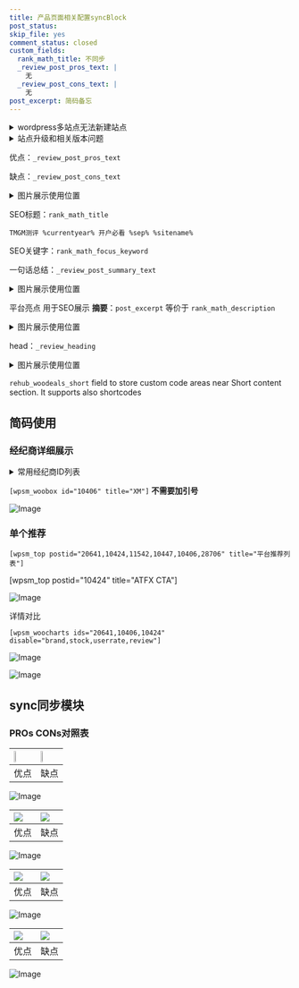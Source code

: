 ```yaml
---
title: 产品页面相关配置syncBlock
post_status: 
skip_file: yes
comment_status: closed
custom_fields:
  rank_math_title: 不同步
  _review_post_pros_text: |
    无
  _review_post_cons_text: |
    无
post_excerpt: 简码备忘
---
```

<details><summary>wordpress多站点无法新建站点</summary>

<li>和报错需要清理cookies一样的原因</li>
<li>wp-config.php里面<code>define( 'SUBDOMAIN_INSTALL', false );//子域名安装</code></li>
<li>新建子站点是用<code>define( 'SUBDOMAIN_INSTALL', true);//子域名安装</code> 完成以后，改成<code>false</code></li>
</details>

<details><summary>站点升级和相关版本问题</summary>

<p>wordpress：5.9.9
woocommerce：7.5.1
出现问题的地方：主题选项里面>><strong>Product layout >>compact style</strong></p>
<p>如何出现没有用过的字段 导致无法保存。先导出配置 然后进行修改，后面再次恢复即可。</p>
<p>出现部分字段无法显示时，需要返回默认布局后，对产品进行保存就好了。</p>
<p></p>
</details>

优点：`_review_post_pros_text`

缺点：`_review_post_cons_text`

<details><summary>图片展示使用位置</summary>

<img src="https://prod-files-secure.s3.us-west-2.amazonaws.com/39ed1227-6d7d-4570-be36-9ccd4a2c4241/f51d3d83-55d4-4bdf-9604-f37ec77ab556/Untitled.png?X-Amz-Algorithm=AWS4-HMAC-SHA256&X-Amz-Content-Sha256=UNSIGNED-PAYLOAD&X-Amz-Credential=ASIAZI2LB466ZPTVWUDK%2F20250203%2Fus-west-2%2Fs3%2Faws4_request&X-Amz-Date=20250203T225520Z&X-Amz-Expires=3600&X-Amz-Security-Token=IQoJb3JpZ2luX2VjEAYaCXVzLXdlc3QtMiJGMEQCIFB%2Bof2lPBP01rRkqFvlBE0FFLWD1oEazX8fMCvehyc6AiBt6dvyRkNi1%2FwRStiyCmcyzB%2BirHV9QoE5LDsFRyM2%2Bir%2FAwgfEAAaDDYzNzQyMzE4MzgwNSIMsQ5YPtAhVbYGosgWKtwDeCgonfzd7d0CKTW91Qn7Afd7iw75O8YhGcJtd3TiSWtEDXK7SbK4DaZtBQ0uN1tvsweERm%2FDT%2FT%2Blyk0V8GyDLAbLy61Rl2AEPua3xYMAXc5e2QIoI0SJJNf7bacjoSP4ZK2A2tzXiobk4n7fY%2FctqHpcOinloRYIPp2GEAV6J9BL3uNIyNZ3ECubJfu0Nr4ZitcNglQYLyqbHIPYpaPBR%2FVdlTtU0RG3RR0sPU4BgQzmoHjy%2Bx0LlXrmVTN8RRFTNTbDc5iqwYKc7QVRDEmTKhdWQOeT0Z9aXkjw3lQn%2FrcVFJSmmFTNn5YTDTBWL9Mtr43WTfx5K5iWuyJOUCPZAy80LBD1%2BZWuLMlLGCmNjboy4lsnxO6GeO90IaI64UsGG1LjZt7Kmw%2Bw4NzoB2bMQq3hqJy%2BsGSN2sZgpEYcN3hsbLaKqCJNNeLTuz%2BCBFH6c%2F7FuYKH93wooCstaDFNKM5DaEFQIIdwSAjcVRxQLvAhcJcoE%2BQ3tYAjiLZqbpGw90hcf8NBFUi7D7Vz76oXrWIkrvLDI9mH8i4SAk4ZIc%2FDXDW%2Bj06xaif2w%2FAc46b7Dt203jxBsjZ%2BZBB%2Bu7o39jYTNDDzNadVRoI3bpNkMVyaDMNW6Le9Fi8%2BX8wyPeEvQY6pgEoY7LooiBQI%2B6UZebIXPx0ejw7VAYH4YHcvKWXXc%2F22JMh47UlI5TlqlHTpF%2FOrnPwghdjhqOMpf02%2F9PLB54JFUPl9f2Oi78vd0r0KZbkGqfbJlhHJTWuoKWXhnb6lY7%2FND8ggXALAS0E65BIkb7%2FbnJ1ozwpYxRlBW2KJh8M053l%2Fv22yxiBjcjz21EAinfkUd9qFpBeR98hKzbzt36uFZaUvEI%2F&X-Amz-Signature=28a3bfa981894609d69fb627496f4483c9d42a4242754a611602f82c0b10226e&X-Amz-SignedHeaders=host&x-id=GetObject" alt="Image">
</details>

SEO标题：`rank_math_title`

`TMGM测评 %currentyear% 开户必看 %sep% %sitename%`

SEO关键字：`rank_math_focus_keyword`

一句话总结：`_review_post_summary_text`

<details><summary>图片展示使用位置</summary>

<img src="https://prod-files-secure.s3.us-west-2.amazonaws.com/39ed1227-6d7d-4570-be36-9ccd4a2c4241/4b96a922-296c-4f4e-8630-d1c870cbce01/Untitled.png?X-Amz-Algorithm=AWS4-HMAC-SHA256&X-Amz-Content-Sha256=UNSIGNED-PAYLOAD&X-Amz-Credential=ASIAZI2LB466W4C2UBKY%2F20250203%2Fus-west-2%2Fs3%2Faws4_request&X-Amz-Date=20250203T225521Z&X-Amz-Expires=3600&X-Amz-Security-Token=IQoJb3JpZ2luX2VjEAYaCXVzLXdlc3QtMiJGMEQCIB7IY1E7kWfW4ETbIm5V%2F4sMbwTnRlQL8clnmyOfK2rVAiA3RFcE3MKdQi9KGSjSYlnqUDxKYlfIGAjrlGSSlngwpyr%2FAwgfEAAaDDYzNzQyMzE4MzgwNSIMFh%2B4IdfemmL%2FWpNhKtwDeyGvFtIHPVETsxF7itxtXp%2FF%2Fa20L1f13ECuBiLTpM1UZfheTXZChfQP94kk8pMD4UD8qgpbe%2BTDfzl%2FH5gtXQuksYKkpr0AicavQD4Cu%2BCSFVG4ajhQeWv4ltuI5SaR%2FWsGKrtV8BJOBz%2Bay%2BsPLVYauAjLcGy6SotXARGEx5oITn%2B0c%2BIUfuPKBa858RUjBuBLLrQHF61Lki0fjM97k4ttxelGpM3ED89RzCQRX3ugLbcB33kCwqzbc4eggwYZSEsHuvxBCEWhEkFafV5iRit0odm1%2BCo%2F6gb7OFvdv7CCiGqIjAaK9AlNR4fohXodbFk1%2FZnJULGBbp8q3XdGAf7vjZ0sVunmn4HUsVpannrccKSf3fVDcmT%2F1XJiqJfk53GV9WSH8N3xNPla8NKWctVhyk6PR5hk85Q4kPxvll6EnB%2FmWSZTvbJQgQUoE2R3WdIOlsbHfUekAHMpPLbzYNaetJ3ItJZpOLqC%2BIl6nqVaemZgXjOpe0CilAm86rF7uXANSB2%2BI1KyZ7x%2Bj5aWKa1GUrJg9m16%2BeuzUBSVQENNS7TLZq0BSJ%2B0nU9Q9al4shydfjBVdv00d7%2B2V8PPZUsr0exq%2FknkiK6LMcBbDc4aECx2MRkR0BFoO%2Fkw9PaEvQY6pgG3Mj0xJbJ1IGXHCk2Hf6EXZedXvBlZb7uvJW%2Fkr7%2FQFl%2BDkueR3A6%2BxcR6mIdJL005D1FvsuuznpEGJnqsbD6bVcUY8ojHvr%2F496WGMxMgBCtQxpD2rbllmFJpdawF%2FKwLWnDMZ5mzMzK5g9vq%2BjUXnDWk1zbCbg7txbDoFBnkOM4eWbTcn8ihlDqErG1Dp1NkD2gShTQ9%2FIACbnouxZgFwNkFugS5&X-Amz-Signature=aef6e244056da3d8d4b378ced1b45b584448a27366da7082da4668860247c896&X-Amz-SignedHeaders=host&x-id=GetObject" alt="Image">
</details>

平台亮点 用于SEO展示 **摘要**：`post_excerpt`  等价于 `rank_math_description`

<details><summary>图片展示使用位置</summary>

<img src="https://prod-files-secure.s3.us-west-2.amazonaws.com/39ed1227-6d7d-4570-be36-9ccd4a2c4241/1ee11f63-b60a-4dfe-a7a7-d58ff23b5d88/Untitled.png?X-Amz-Algorithm=AWS4-HMAC-SHA256&X-Amz-Content-Sha256=UNSIGNED-PAYLOAD&X-Amz-Credential=ASIAZI2LB4665MCHAJWA%2F20250203%2Fus-west-2%2Fs3%2Faws4_request&X-Amz-Date=20250203T225521Z&X-Amz-Expires=3600&X-Amz-Security-Token=IQoJb3JpZ2luX2VjEAYaCXVzLXdlc3QtMiJIMEYCIQDwkI5gjHF1gHXcalQCXo%2BZ7%2FhsPs4wb6fifPaUpd31KQIhAKv6EN3v0r8aFSdET9dS9CT%2BSMke%2F3NxgF6G%2FQHM8tpjKv8DCB8QABoMNjM3NDIzMTgzODA1Igzmmvldy1OHxUqbyCMq3AOhyhtBoL6pcTNrFdYdlX92vgU4VkQ7OU9iAEU7BK2XctKQl6OnFumkq2KJ6QZl6i9cchwsTuEzGHDyA3zeNjmP1MQiQ7%2BREZ%2BLNFuXGXXu6SznxRq%2BbUxdWQLnegxEyBgUYkuBFCPto8dioVy%2BZtmyJ8Ml0wt%2BvptPxBCLLKh3oM%2F8jWO8aYLVZj2CiT6db3%2BprD5Ty9rYqW%2FuCtXe8yC7jj0qzMLvIt%2FUg4on3GAOoBIRp9zSdtnir%2FZGPuPrctAgsn%2FzPY0SGWtl2gpur43A2mbMYkFFYtoMc%2F29pwz2jYfxnnwZvw5texvIJf%2Fd%2F8sQk3UN%2FX%2BtpchEEfFua0KnJtiJr5EQc3%2BwFwOWHxT9zMo57A6kMZNGi%2B%2BWdSMUXlpGAJdrhJbIZmdwdzrTlW9BL5vLE0zY3oWYWP0udWChjPbk5DMJqIS1%2Bt0yNKHx7VKUDHUoHWNIJzuIXqWJdxelsDZqcVroWpghvlfrR6HlqarU742DozxIWhJ2%2F5y0DD3fHfzizw7v%2Feyp8716WVQJXZF%2BUvM5xFhnGYQak9%2Bca2h2tXRPqcceQxJar%2FfXw4Qm0Hx0GjiOQuUxJIHgBJfZdPKu4f5oPhCZxwrJbtTvOZqOCZQbNGp4j7BPHDCv94S9BjqkAYB4CB0t6Bq185y8AZaHbRZf07DyaVuznlsbwQ15XG9jDrO8atvk4KRwMEdk84qIa1GPAP7s0k8l3%2FMexlq5TJz0bOopf28qEn7d%2BgUL8EiezkZ8QuFzFXHDg15xWlDC0cAArjKSQLTVkxp5iVni0s%2FNyYxdcXjkHOnS%2BszTyJ7QzX%2BAbE2HEci%2BtOPijSCoykQlyyMvukuQrMYNfFkRKK5vWzeK&X-Amz-Signature=da9dc348b86dcb623de3d5df6c1b85d18d37052fd18f9f4d275c9748e59de263&X-Amz-SignedHeaders=host&x-id=GetObject" alt="Image">
<img src="https://prod-files-secure.s3.us-west-2.amazonaws.com/39ed1227-6d7d-4570-be36-9ccd4a2c4241/ad4118b5-78d8-4fbe-801e-3b29b5d99c01/Untitled.png?X-Amz-Algorithm=AWS4-HMAC-SHA256&X-Amz-Content-Sha256=UNSIGNED-PAYLOAD&X-Amz-Credential=ASIAZI2LB4665MCHAJWA%2F20250203%2Fus-west-2%2Fs3%2Faws4_request&X-Amz-Date=20250203T225521Z&X-Amz-Expires=3600&X-Amz-Security-Token=IQoJb3JpZ2luX2VjEAYaCXVzLXdlc3QtMiJIMEYCIQDwkI5gjHF1gHXcalQCXo%2BZ7%2FhsPs4wb6fifPaUpd31KQIhAKv6EN3v0r8aFSdET9dS9CT%2BSMke%2F3NxgF6G%2FQHM8tpjKv8DCB8QABoMNjM3NDIzMTgzODA1Igzmmvldy1OHxUqbyCMq3AOhyhtBoL6pcTNrFdYdlX92vgU4VkQ7OU9iAEU7BK2XctKQl6OnFumkq2KJ6QZl6i9cchwsTuEzGHDyA3zeNjmP1MQiQ7%2BREZ%2BLNFuXGXXu6SznxRq%2BbUxdWQLnegxEyBgUYkuBFCPto8dioVy%2BZtmyJ8Ml0wt%2BvptPxBCLLKh3oM%2F8jWO8aYLVZj2CiT6db3%2BprD5Ty9rYqW%2FuCtXe8yC7jj0qzMLvIt%2FUg4on3GAOoBIRp9zSdtnir%2FZGPuPrctAgsn%2FzPY0SGWtl2gpur43A2mbMYkFFYtoMc%2F29pwz2jYfxnnwZvw5texvIJf%2Fd%2F8sQk3UN%2FX%2BtpchEEfFua0KnJtiJr5EQc3%2BwFwOWHxT9zMo57A6kMZNGi%2B%2BWdSMUXlpGAJdrhJbIZmdwdzrTlW9BL5vLE0zY3oWYWP0udWChjPbk5DMJqIS1%2Bt0yNKHx7VKUDHUoHWNIJzuIXqWJdxelsDZqcVroWpghvlfrR6HlqarU742DozxIWhJ2%2F5y0DD3fHfzizw7v%2Feyp8716WVQJXZF%2BUvM5xFhnGYQak9%2Bca2h2tXRPqcceQxJar%2FfXw4Qm0Hx0GjiOQuUxJIHgBJfZdPKu4f5oPhCZxwrJbtTvOZqOCZQbNGp4j7BPHDCv94S9BjqkAYB4CB0t6Bq185y8AZaHbRZf07DyaVuznlsbwQ15XG9jDrO8atvk4KRwMEdk84qIa1GPAP7s0k8l3%2FMexlq5TJz0bOopf28qEn7d%2BgUL8EiezkZ8QuFzFXHDg15xWlDC0cAArjKSQLTVkxp5iVni0s%2FNyYxdcXjkHOnS%2BszTyJ7QzX%2BAbE2HEci%2BtOPijSCoykQlyyMvukuQrMYNfFkRKK5vWzeK&X-Amz-Signature=e0024553be4a6217907881bc8944a34072bb5a0dc0c5fb74ec0e73e54192ede6&X-Amz-SignedHeaders=host&x-id=GetObject" alt="Image">
<img src="https://prod-files-secure.s3.us-west-2.amazonaws.com/39ed1227-6d7d-4570-be36-9ccd4a2c4241/a38cf7c9-a79c-4b64-9e94-13589fe0758b/Untitled.png?X-Amz-Algorithm=AWS4-HMAC-SHA256&X-Amz-Content-Sha256=UNSIGNED-PAYLOAD&X-Amz-Credential=ASIAZI2LB4665MCHAJWA%2F20250203%2Fus-west-2%2Fs3%2Faws4_request&X-Amz-Date=20250203T225521Z&X-Amz-Expires=3600&X-Amz-Security-Token=IQoJb3JpZ2luX2VjEAYaCXVzLXdlc3QtMiJIMEYCIQDwkI5gjHF1gHXcalQCXo%2BZ7%2FhsPs4wb6fifPaUpd31KQIhAKv6EN3v0r8aFSdET9dS9CT%2BSMke%2F3NxgF6G%2FQHM8tpjKv8DCB8QABoMNjM3NDIzMTgzODA1Igzmmvldy1OHxUqbyCMq3AOhyhtBoL6pcTNrFdYdlX92vgU4VkQ7OU9iAEU7BK2XctKQl6OnFumkq2KJ6QZl6i9cchwsTuEzGHDyA3zeNjmP1MQiQ7%2BREZ%2BLNFuXGXXu6SznxRq%2BbUxdWQLnegxEyBgUYkuBFCPto8dioVy%2BZtmyJ8Ml0wt%2BvptPxBCLLKh3oM%2F8jWO8aYLVZj2CiT6db3%2BprD5Ty9rYqW%2FuCtXe8yC7jj0qzMLvIt%2FUg4on3GAOoBIRp9zSdtnir%2FZGPuPrctAgsn%2FzPY0SGWtl2gpur43A2mbMYkFFYtoMc%2F29pwz2jYfxnnwZvw5texvIJf%2Fd%2F8sQk3UN%2FX%2BtpchEEfFua0KnJtiJr5EQc3%2BwFwOWHxT9zMo57A6kMZNGi%2B%2BWdSMUXlpGAJdrhJbIZmdwdzrTlW9BL5vLE0zY3oWYWP0udWChjPbk5DMJqIS1%2Bt0yNKHx7VKUDHUoHWNIJzuIXqWJdxelsDZqcVroWpghvlfrR6HlqarU742DozxIWhJ2%2F5y0DD3fHfzizw7v%2Feyp8716WVQJXZF%2BUvM5xFhnGYQak9%2Bca2h2tXRPqcceQxJar%2FfXw4Qm0Hx0GjiOQuUxJIHgBJfZdPKu4f5oPhCZxwrJbtTvOZqOCZQbNGp4j7BPHDCv94S9BjqkAYB4CB0t6Bq185y8AZaHbRZf07DyaVuznlsbwQ15XG9jDrO8atvk4KRwMEdk84qIa1GPAP7s0k8l3%2FMexlq5TJz0bOopf28qEn7d%2BgUL8EiezkZ8QuFzFXHDg15xWlDC0cAArjKSQLTVkxp5iVni0s%2FNyYxdcXjkHOnS%2BszTyJ7QzX%2BAbE2HEci%2BtOPijSCoykQlyyMvukuQrMYNfFkRKK5vWzeK&X-Amz-Signature=aa9da2263383448f99e0fe46c2732a6356c485399979a881e71013289ad27778&X-Amz-SignedHeaders=host&x-id=GetObject" alt="Image">
<img src="https://prod-files-secure.s3.us-west-2.amazonaws.com/39ed1227-6d7d-4570-be36-9ccd4a2c4241/7da6fc1e-d2ac-42ae-8c75-cb5749aa18f6/Untitled.png?X-Amz-Algorithm=AWS4-HMAC-SHA256&X-Amz-Content-Sha256=UNSIGNED-PAYLOAD&X-Amz-Credential=ASIAZI2LB4665MCHAJWA%2F20250203%2Fus-west-2%2Fs3%2Faws4_request&X-Amz-Date=20250203T225521Z&X-Amz-Expires=3600&X-Amz-Security-Token=IQoJb3JpZ2luX2VjEAYaCXVzLXdlc3QtMiJIMEYCIQDwkI5gjHF1gHXcalQCXo%2BZ7%2FhsPs4wb6fifPaUpd31KQIhAKv6EN3v0r8aFSdET9dS9CT%2BSMke%2F3NxgF6G%2FQHM8tpjKv8DCB8QABoMNjM3NDIzMTgzODA1Igzmmvldy1OHxUqbyCMq3AOhyhtBoL6pcTNrFdYdlX92vgU4VkQ7OU9iAEU7BK2XctKQl6OnFumkq2KJ6QZl6i9cchwsTuEzGHDyA3zeNjmP1MQiQ7%2BREZ%2BLNFuXGXXu6SznxRq%2BbUxdWQLnegxEyBgUYkuBFCPto8dioVy%2BZtmyJ8Ml0wt%2BvptPxBCLLKh3oM%2F8jWO8aYLVZj2CiT6db3%2BprD5Ty9rYqW%2FuCtXe8yC7jj0qzMLvIt%2FUg4on3GAOoBIRp9zSdtnir%2FZGPuPrctAgsn%2FzPY0SGWtl2gpur43A2mbMYkFFYtoMc%2F29pwz2jYfxnnwZvw5texvIJf%2Fd%2F8sQk3UN%2FX%2BtpchEEfFua0KnJtiJr5EQc3%2BwFwOWHxT9zMo57A6kMZNGi%2B%2BWdSMUXlpGAJdrhJbIZmdwdzrTlW9BL5vLE0zY3oWYWP0udWChjPbk5DMJqIS1%2Bt0yNKHx7VKUDHUoHWNIJzuIXqWJdxelsDZqcVroWpghvlfrR6HlqarU742DozxIWhJ2%2F5y0DD3fHfzizw7v%2Feyp8716WVQJXZF%2BUvM5xFhnGYQak9%2Bca2h2tXRPqcceQxJar%2FfXw4Qm0Hx0GjiOQuUxJIHgBJfZdPKu4f5oPhCZxwrJbtTvOZqOCZQbNGp4j7BPHDCv94S9BjqkAYB4CB0t6Bq185y8AZaHbRZf07DyaVuznlsbwQ15XG9jDrO8atvk4KRwMEdk84qIa1GPAP7s0k8l3%2FMexlq5TJz0bOopf28qEn7d%2BgUL8EiezkZ8QuFzFXHDg15xWlDC0cAArjKSQLTVkxp5iVni0s%2FNyYxdcXjkHOnS%2BszTyJ7QzX%2BAbE2HEci%2BtOPijSCoykQlyyMvukuQrMYNfFkRKK5vWzeK&X-Amz-Signature=4532c57530a80951c7584661194ea443e78511ef2ab9126ec921651319091325&X-Amz-SignedHeaders=host&x-id=GetObject" alt="Image">
<img src="https://prod-files-secure.s3.us-west-2.amazonaws.com/39ed1227-6d7d-4570-be36-9ccd4a2c4241/7e97f40a-eaee-47f5-b2f9-475f96808fa7/Untitled.png?X-Amz-Algorithm=AWS4-HMAC-SHA256&X-Amz-Content-Sha256=UNSIGNED-PAYLOAD&X-Amz-Credential=ASIAZI2LB4665MCHAJWA%2F20250203%2Fus-west-2%2Fs3%2Faws4_request&X-Amz-Date=20250203T225521Z&X-Amz-Expires=3600&X-Amz-Security-Token=IQoJb3JpZ2luX2VjEAYaCXVzLXdlc3QtMiJIMEYCIQDwkI5gjHF1gHXcalQCXo%2BZ7%2FhsPs4wb6fifPaUpd31KQIhAKv6EN3v0r8aFSdET9dS9CT%2BSMke%2F3NxgF6G%2FQHM8tpjKv8DCB8QABoMNjM3NDIzMTgzODA1Igzmmvldy1OHxUqbyCMq3AOhyhtBoL6pcTNrFdYdlX92vgU4VkQ7OU9iAEU7BK2XctKQl6OnFumkq2KJ6QZl6i9cchwsTuEzGHDyA3zeNjmP1MQiQ7%2BREZ%2BLNFuXGXXu6SznxRq%2BbUxdWQLnegxEyBgUYkuBFCPto8dioVy%2BZtmyJ8Ml0wt%2BvptPxBCLLKh3oM%2F8jWO8aYLVZj2CiT6db3%2BprD5Ty9rYqW%2FuCtXe8yC7jj0qzMLvIt%2FUg4on3GAOoBIRp9zSdtnir%2FZGPuPrctAgsn%2FzPY0SGWtl2gpur43A2mbMYkFFYtoMc%2F29pwz2jYfxnnwZvw5texvIJf%2Fd%2F8sQk3UN%2FX%2BtpchEEfFua0KnJtiJr5EQc3%2BwFwOWHxT9zMo57A6kMZNGi%2B%2BWdSMUXlpGAJdrhJbIZmdwdzrTlW9BL5vLE0zY3oWYWP0udWChjPbk5DMJqIS1%2Bt0yNKHx7VKUDHUoHWNIJzuIXqWJdxelsDZqcVroWpghvlfrR6HlqarU742DozxIWhJ2%2F5y0DD3fHfzizw7v%2Feyp8716WVQJXZF%2BUvM5xFhnGYQak9%2Bca2h2tXRPqcceQxJar%2FfXw4Qm0Hx0GjiOQuUxJIHgBJfZdPKu4f5oPhCZxwrJbtTvOZqOCZQbNGp4j7BPHDCv94S9BjqkAYB4CB0t6Bq185y8AZaHbRZf07DyaVuznlsbwQ15XG9jDrO8atvk4KRwMEdk84qIa1GPAP7s0k8l3%2FMexlq5TJz0bOopf28qEn7d%2BgUL8EiezkZ8QuFzFXHDg15xWlDC0cAArjKSQLTVkxp5iVni0s%2FNyYxdcXjkHOnS%2BszTyJ7QzX%2BAbE2HEci%2BtOPijSCoykQlyyMvukuQrMYNfFkRKK5vWzeK&X-Amz-Signature=d33852c1b2e5dfe5d06b0ee06dd1605112309cc9d6a3efe7ce71a1510167a5a6&X-Amz-SignedHeaders=host&x-id=GetObject" alt="Image">
</details>

head：`_review_heading`

<details><summary>图片展示使用位置</summary>

<img src="https://prod-files-secure.s3.us-west-2.amazonaws.com/39ed1227-6d7d-4570-be36-9ccd4a2c4241/3a4650ad-9887-415c-889a-edd51fa54f27/Untitled.png?X-Amz-Algorithm=AWS4-HMAC-SHA256&X-Amz-Content-Sha256=UNSIGNED-PAYLOAD&X-Amz-Credential=ASIAZI2LB466Q37GVPZ2%2F20250203%2Fus-west-2%2Fs3%2Faws4_request&X-Amz-Date=20250203T225521Z&X-Amz-Expires=3600&X-Amz-Security-Token=IQoJb3JpZ2luX2VjEAYaCXVzLXdlc3QtMiJGMEQCIBMrmwMOaEaQFB0WEzDO2MCK5I7WbMR8zxZYafNZxPgwAiAGOmmxSqDGvVWcC7P1nORX24TrA1gtKwCmmpP3uWxYZyr%2FAwgfEAAaDDYzNzQyMzE4MzgwNSIM5tqAnBsb17xVMxsKKtwDRyUx7JaVdVni5rSPQeTceC10Hg%2FojZL9bDi5%2BDqNc8Y7HvbZkNW%2BbdwoGcYBRs038GEHYEq%2B%2FQ6Is%2BZmvT062y0ivgoAdPWsR80KL%2FmTpvUl90oHODTdNTxnWluIhsPwfJPoUB08fsEcytNSXyd%2FWujbNApx3iFT%2F6EwVv5OTIsGKD6e8j7MntH2%2FfWU6CDyL16QjlnvWjGpDASV3SwWrLtDg1VKU3vYYeCjXL5sw%2FRIrJs7%2Fbr2JUBJ8B6S6AatndPtd%2B7PpFJBhNV84jqKr7ph%2Fw9JEYEvoVbwV%2FK3q7uYK27iF3KR1RrKygiLt7HTmpDDiOr9PVQsdfT8sIgKUDtaof4XknqykUPvk6w%2Fd7tEV4EJ9GZGl7kNCxooUCww833UNrpYPwsLIGkv8e60xOpm9%2BEMfvo7wxZIxQnbPJdEwDWw3pFPUaYCV9jTp2pb4dvzqpZuB%2BcKS3xn2vfmPgSESK3vHi8WrX2qiME9YA2Y0a17J3ofyVt4rjiRr7a15WeBYacO7amrbefmFNgXLx%2B16QnUjnqI5Jkk2p1vTWgG14MEtPRVvtdF2JFTTAVcS2nxJ78uUbtvF3KB20UxGmXigWEjyiNdaq300GYdV5xZtNciiC9ni6lwQO8wkfeEvQY6pgFfBuMhWRLfElwyduRRVEvuQ8vzD1w8Wj1RuAFdqNLZJ66aQrFIeLOJsGQIqNelAfrb00VaiopldlkXedm1swIO7x9ZcKHo3weXSyWphPX9tr8zMlE7HuZs3sMLq8HipPl8E2J%2BWT%2B%2FOVD4RVfahDetzXMZ8K8mn9VXG7lZCvXdgT3r0Eb%2ByrkPDrb3cRAG11vPph1NHKHkJZvFCqGF9pXfDeqMozyn&X-Amz-Signature=d276bc7884c561f425325889dcc86d5ec2f083d41abfd24bee21aaec33451966&X-Amz-SignedHeaders=host&x-id=GetObject" alt="Image">
</details>

`rehub_woodeals_short`	field to store custom code areas near Short content section. It supports also shortcodes



## 简码使用

### 经纪商详细展示

<details><summary>常用经纪商ID列表</summary>

<pre><code class="php">嘉盛 ===> 20641  [wpsm_woobox id="20641" title="嘉盛"]
易信easymarkets ===> 11542  [wpsm_woobox id="11542" title="易信easymarkets"]
ATFX外汇 ===> 10424  [wpsm_woobox id="10424" title="ATFX"]
XM ===> 10406  [wpsm_woobox id="10406" title="XM"]
TMGM ===> 29622  [wpsm_woobox id="29622" title="TMGM"]
HYCM ===> 10447  [wpsm_woobox id="10447" title="HYCM"]
fpmarkets澳福外汇 ===> 20639  [wpsm_woobox id="20639" title="fpmarkets澳福外汇"]</code></pre>
</details>

`[wpsm_woobox id="10406" title="XM"]` **不需要加引号**

![Image](https://prod-files-secure.s3.us-west-2.amazonaws.com/39ed1227-6d7d-4570-be36-9ccd4a2c4241/4f898f9d-0fa7-4e43-acd3-ac6bc7be575a/Untitled.png?X-Amz-Algorithm=AWS4-HMAC-SHA256&X-Amz-Content-Sha256=UNSIGNED-PAYLOAD&X-Amz-Credential=ASIAZI2LB466RFQ4X4MW%2F20250203%2Fus-west-2%2Fs3%2Faws4_request&X-Amz-Date=20250203T225519Z&X-Amz-Expires=3600&X-Amz-Security-Token=IQoJb3JpZ2luX2VjEAYaCXVzLXdlc3QtMiJIMEYCIQCRO%2ByUilnvYjAQfxfH0wcVYBUWtQtDMMkbDNbekNVy4AIhANXhpr9d937FQ1h99LAPqAl49s4HkmjwtTNi9P6hv98kKv8DCB8QABoMNjM3NDIzMTgzODA1Igx9jlzNiv5vHmgMN%2BQq3ANztN5Fli%2FX%2B0WDHke%2FFubOLwINldqGftatQNrICE8CQ4HxGQSV6eI%2Ffp5ZxMRN1OhlkTrOXNUgu0b6UeKsGv5bEh5PDMb4in6kmiseGeILxcPbmBqry4LTHUfMnCYa%2FPoNMBmLhGtCLI3fQ2eOyUHyryXnjl6iwhXc8vq8GDCkesmdTFGwVoLW%2BdXEHmm8tQwslLDoQmAa9aHcOFGfuF%2F65GemuvNXPyB3EuTnjDMWha%2F%2BDUO2SahANu6E9VjNCYEjGSs1WJDn41u2UxGGF7fYtPW3qtko4mtOysORIpz5EDwcD3Eq0%2F5Omkc7YW%2FxJU4GYPf21Iin1W%2FzfF3lW3Pfl9%2FU7%2B8oMlGBtDxgAncQVAyWgvetZYRMDSactpN5ueu4tzrxToEQ9DH35TunumOWEjOPJTT6r1oWm27mfvcG5zCwiXYXA2Ophf5MHfFQIGKr9FI5pEW%2BQiVUB3kLJBMjd3Oa4E11k1IAExQYBXuLunXDcMquotCzHLEzPlRRScku2xO%2FZ0hgtUXOk%2BKa8y33qHIkKsHzLMnEQxrC41D%2F%2B6QFNZkCIp37r1E9GLrZldzYUcGBsfKiJtTydDiDpxFMz7VJYjexw9K4mLEcy5wSwMyzL%2Fl3T9Rki5WpvzD99oS9BjqkAdWgd4UHfmKeoHfk1bPuespyZHmJ7sVMdJv7Qycl13Hr759qK6sS1lQtKxBSjerzxKcgz9WXWYvufLJJUn54KWr%2BjfqFBp2rUjJDXZ9v%2BaAmYkaXKHXhp%2F34P7PtgK7TjW5cSyFfG0Ecq0Ko9%2FEOUCkuXjADGOIbmrfcKxSwROHfTveTGeIoLAI1KpdCMizICBzGysWMyB9Nl5w7RsZZ%2FlIBSA24&X-Amz-Signature=78a318c2a16a8b03c37fecf09109c6e6aa02298a8971c10f1ada247892b782d0&X-Amz-SignedHeaders=host&x-id=GetObject)

### 单个推荐
`[wpsm_top postid="20641,10424,11542,10447,10406,28706" title="平台推荐列表"]`

[wpsm_top postid="10424" title="ATFX CTA"]

![Image](https://prod-files-secure.s3.us-west-2.amazonaws.com/39ed1227-6d7d-4570-be36-9ccd4a2c4241/5ac620dc-51a8-48b6-b55d-91f47299193c/Untitled.png?X-Amz-Algorithm=AWS4-HMAC-SHA256&X-Amz-Content-Sha256=UNSIGNED-PAYLOAD&X-Amz-Credential=ASIAZI2LB466RFQ4X4MW%2F20250203%2Fus-west-2%2Fs3%2Faws4_request&X-Amz-Date=20250203T225519Z&X-Amz-Expires=3600&X-Amz-Security-Token=IQoJb3JpZ2luX2VjEAYaCXVzLXdlc3QtMiJIMEYCIQCRO%2ByUilnvYjAQfxfH0wcVYBUWtQtDMMkbDNbekNVy4AIhANXhpr9d937FQ1h99LAPqAl49s4HkmjwtTNi9P6hv98kKv8DCB8QABoMNjM3NDIzMTgzODA1Igx9jlzNiv5vHmgMN%2BQq3ANztN5Fli%2FX%2B0WDHke%2FFubOLwINldqGftatQNrICE8CQ4HxGQSV6eI%2Ffp5ZxMRN1OhlkTrOXNUgu0b6UeKsGv5bEh5PDMb4in6kmiseGeILxcPbmBqry4LTHUfMnCYa%2FPoNMBmLhGtCLI3fQ2eOyUHyryXnjl6iwhXc8vq8GDCkesmdTFGwVoLW%2BdXEHmm8tQwslLDoQmAa9aHcOFGfuF%2F65GemuvNXPyB3EuTnjDMWha%2F%2BDUO2SahANu6E9VjNCYEjGSs1WJDn41u2UxGGF7fYtPW3qtko4mtOysORIpz5EDwcD3Eq0%2F5Omkc7YW%2FxJU4GYPf21Iin1W%2FzfF3lW3Pfl9%2FU7%2B8oMlGBtDxgAncQVAyWgvetZYRMDSactpN5ueu4tzrxToEQ9DH35TunumOWEjOPJTT6r1oWm27mfvcG5zCwiXYXA2Ophf5MHfFQIGKr9FI5pEW%2BQiVUB3kLJBMjd3Oa4E11k1IAExQYBXuLunXDcMquotCzHLEzPlRRScku2xO%2FZ0hgtUXOk%2BKa8y33qHIkKsHzLMnEQxrC41D%2F%2B6QFNZkCIp37r1E9GLrZldzYUcGBsfKiJtTydDiDpxFMz7VJYjexw9K4mLEcy5wSwMyzL%2Fl3T9Rki5WpvzD99oS9BjqkAdWgd4UHfmKeoHfk1bPuespyZHmJ7sVMdJv7Qycl13Hr759qK6sS1lQtKxBSjerzxKcgz9WXWYvufLJJUn54KWr%2BjfqFBp2rUjJDXZ9v%2BaAmYkaXKHXhp%2F34P7PtgK7TjW5cSyFfG0Ecq0Ko9%2FEOUCkuXjADGOIbmrfcKxSwROHfTveTGeIoLAI1KpdCMizICBzGysWMyB9Nl5w7RsZZ%2FlIBSA24&X-Amz-Signature=0e717b6978c2ec85d7f71a463f7c65ea5fa4da5c8209e2766245f69591fc4eb7&X-Amz-SignedHeaders=host&x-id=GetObject)

详情对比

`[wpsm_woocharts ids="20641,10406,10424" disable="brand,stock,userrate,review"]`

![Image](https://prod-files-secure.s3.us-west-2.amazonaws.com/39ed1227-6d7d-4570-be36-9ccd4a2c4241/bf3ba45f-b9f3-4295-8aef-b4a495fd25f4/Untitled.png?X-Amz-Algorithm=AWS4-HMAC-SHA256&X-Amz-Content-Sha256=UNSIGNED-PAYLOAD&X-Amz-Credential=ASIAZI2LB466RFQ4X4MW%2F20250203%2Fus-west-2%2Fs3%2Faws4_request&X-Amz-Date=20250203T225519Z&X-Amz-Expires=3600&X-Amz-Security-Token=IQoJb3JpZ2luX2VjEAYaCXVzLXdlc3QtMiJIMEYCIQCRO%2ByUilnvYjAQfxfH0wcVYBUWtQtDMMkbDNbekNVy4AIhANXhpr9d937FQ1h99LAPqAl49s4HkmjwtTNi9P6hv98kKv8DCB8QABoMNjM3NDIzMTgzODA1Igx9jlzNiv5vHmgMN%2BQq3ANztN5Fli%2FX%2B0WDHke%2FFubOLwINldqGftatQNrICE8CQ4HxGQSV6eI%2Ffp5ZxMRN1OhlkTrOXNUgu0b6UeKsGv5bEh5PDMb4in6kmiseGeILxcPbmBqry4LTHUfMnCYa%2FPoNMBmLhGtCLI3fQ2eOyUHyryXnjl6iwhXc8vq8GDCkesmdTFGwVoLW%2BdXEHmm8tQwslLDoQmAa9aHcOFGfuF%2F65GemuvNXPyB3EuTnjDMWha%2F%2BDUO2SahANu6E9VjNCYEjGSs1WJDn41u2UxGGF7fYtPW3qtko4mtOysORIpz5EDwcD3Eq0%2F5Omkc7YW%2FxJU4GYPf21Iin1W%2FzfF3lW3Pfl9%2FU7%2B8oMlGBtDxgAncQVAyWgvetZYRMDSactpN5ueu4tzrxToEQ9DH35TunumOWEjOPJTT6r1oWm27mfvcG5zCwiXYXA2Ophf5MHfFQIGKr9FI5pEW%2BQiVUB3kLJBMjd3Oa4E11k1IAExQYBXuLunXDcMquotCzHLEzPlRRScku2xO%2FZ0hgtUXOk%2BKa8y33qHIkKsHzLMnEQxrC41D%2F%2B6QFNZkCIp37r1E9GLrZldzYUcGBsfKiJtTydDiDpxFMz7VJYjexw9K4mLEcy5wSwMyzL%2Fl3T9Rki5WpvzD99oS9BjqkAdWgd4UHfmKeoHfk1bPuespyZHmJ7sVMdJv7Qycl13Hr759qK6sS1lQtKxBSjerzxKcgz9WXWYvufLJJUn54KWr%2BjfqFBp2rUjJDXZ9v%2BaAmYkaXKHXhp%2F34P7PtgK7TjW5cSyFfG0Ecq0Ko9%2FEOUCkuXjADGOIbmrfcKxSwROHfTveTGeIoLAI1KpdCMizICBzGysWMyB9Nl5w7RsZZ%2FlIBSA24&X-Amz-Signature=0493229e967c0db299580767ebb95a985af0e13f886de22f4913d517bdbfcb87&X-Amz-SignedHeaders=host&x-id=GetObject)

![Image](https://prod-files-secure.s3.us-west-2.amazonaws.com/39ed1227-6d7d-4570-be36-9ccd4a2c4241/30bc56ef-f383-4b48-9768-2ebc9e436ec0/Untitled.png?X-Amz-Algorithm=AWS4-HMAC-SHA256&X-Amz-Content-Sha256=UNSIGNED-PAYLOAD&X-Amz-Credential=ASIAZI2LB466RFQ4X4MW%2F20250203%2Fus-west-2%2Fs3%2Faws4_request&X-Amz-Date=20250203T225519Z&X-Amz-Expires=3600&X-Amz-Security-Token=IQoJb3JpZ2luX2VjEAYaCXVzLXdlc3QtMiJIMEYCIQCRO%2ByUilnvYjAQfxfH0wcVYBUWtQtDMMkbDNbekNVy4AIhANXhpr9d937FQ1h99LAPqAl49s4HkmjwtTNi9P6hv98kKv8DCB8QABoMNjM3NDIzMTgzODA1Igx9jlzNiv5vHmgMN%2BQq3ANztN5Fli%2FX%2B0WDHke%2FFubOLwINldqGftatQNrICE8CQ4HxGQSV6eI%2Ffp5ZxMRN1OhlkTrOXNUgu0b6UeKsGv5bEh5PDMb4in6kmiseGeILxcPbmBqry4LTHUfMnCYa%2FPoNMBmLhGtCLI3fQ2eOyUHyryXnjl6iwhXc8vq8GDCkesmdTFGwVoLW%2BdXEHmm8tQwslLDoQmAa9aHcOFGfuF%2F65GemuvNXPyB3EuTnjDMWha%2F%2BDUO2SahANu6E9VjNCYEjGSs1WJDn41u2UxGGF7fYtPW3qtko4mtOysORIpz5EDwcD3Eq0%2F5Omkc7YW%2FxJU4GYPf21Iin1W%2FzfF3lW3Pfl9%2FU7%2B8oMlGBtDxgAncQVAyWgvetZYRMDSactpN5ueu4tzrxToEQ9DH35TunumOWEjOPJTT6r1oWm27mfvcG5zCwiXYXA2Ophf5MHfFQIGKr9FI5pEW%2BQiVUB3kLJBMjd3Oa4E11k1IAExQYBXuLunXDcMquotCzHLEzPlRRScku2xO%2FZ0hgtUXOk%2BKa8y33qHIkKsHzLMnEQxrC41D%2F%2B6QFNZkCIp37r1E9GLrZldzYUcGBsfKiJtTydDiDpxFMz7VJYjexw9K4mLEcy5wSwMyzL%2Fl3T9Rki5WpvzD99oS9BjqkAdWgd4UHfmKeoHfk1bPuespyZHmJ7sVMdJv7Qycl13Hr759qK6sS1lQtKxBSjerzxKcgz9WXWYvufLJJUn54KWr%2BjfqFBp2rUjJDXZ9v%2BaAmYkaXKHXhp%2F34P7PtgK7TjW5cSyFfG0Ecq0Ko9%2FEOUCkuXjADGOIbmrfcKxSwROHfTveTGeIoLAI1KpdCMizICBzGysWMyB9Nl5w7RsZZ%2FlIBSA24&X-Amz-Signature=8e81c4d1f6f34bab003f7069af964349dd373948a0ca66fa2f40f52811a76ea2&X-Amz-SignedHeaders=host&x-id=GetObject)

## sync同步模块

### PROs CONs对照表

| <img src="https://cdn.ifttt.fun/gh/jarlin8/OSS@main/icons/customize/pros.svg" height="auto" width="37.3%"> | <img src="https://cdn.ifttt.fun/gh/jarlin8/OSS@main/icons/customize/cons.svg" height="auto" width="28.8%"> |
| :--- | :--- |
| 优点 | 缺点 |

![Image](https://prod-files-secure.s3.us-west-2.amazonaws.com/39ed1227-6d7d-4570-be36-9ccd4a2c4241/8742b755-dfb5-4004-9a5f-d6e561664bd8/Untitled.png?X-Amz-Algorithm=AWS4-HMAC-SHA256&X-Amz-Content-Sha256=UNSIGNED-PAYLOAD&X-Amz-Credential=ASIAZI2LB466RFQ4X4MW%2F20250203%2Fus-west-2%2Fs3%2Faws4_request&X-Amz-Date=20250203T225519Z&X-Amz-Expires=3600&X-Amz-Security-Token=IQoJb3JpZ2luX2VjEAYaCXVzLXdlc3QtMiJIMEYCIQCRO%2ByUilnvYjAQfxfH0wcVYBUWtQtDMMkbDNbekNVy4AIhANXhpr9d937FQ1h99LAPqAl49s4HkmjwtTNi9P6hv98kKv8DCB8QABoMNjM3NDIzMTgzODA1Igx9jlzNiv5vHmgMN%2BQq3ANztN5Fli%2FX%2B0WDHke%2FFubOLwINldqGftatQNrICE8CQ4HxGQSV6eI%2Ffp5ZxMRN1OhlkTrOXNUgu0b6UeKsGv5bEh5PDMb4in6kmiseGeILxcPbmBqry4LTHUfMnCYa%2FPoNMBmLhGtCLI3fQ2eOyUHyryXnjl6iwhXc8vq8GDCkesmdTFGwVoLW%2BdXEHmm8tQwslLDoQmAa9aHcOFGfuF%2F65GemuvNXPyB3EuTnjDMWha%2F%2BDUO2SahANu6E9VjNCYEjGSs1WJDn41u2UxGGF7fYtPW3qtko4mtOysORIpz5EDwcD3Eq0%2F5Omkc7YW%2FxJU4GYPf21Iin1W%2FzfF3lW3Pfl9%2FU7%2B8oMlGBtDxgAncQVAyWgvetZYRMDSactpN5ueu4tzrxToEQ9DH35TunumOWEjOPJTT6r1oWm27mfvcG5zCwiXYXA2Ophf5MHfFQIGKr9FI5pEW%2BQiVUB3kLJBMjd3Oa4E11k1IAExQYBXuLunXDcMquotCzHLEzPlRRScku2xO%2FZ0hgtUXOk%2BKa8y33qHIkKsHzLMnEQxrC41D%2F%2B6QFNZkCIp37r1E9GLrZldzYUcGBsfKiJtTydDiDpxFMz7VJYjexw9K4mLEcy5wSwMyzL%2Fl3T9Rki5WpvzD99oS9BjqkAdWgd4UHfmKeoHfk1bPuespyZHmJ7sVMdJv7Qycl13Hr759qK6sS1lQtKxBSjerzxKcgz9WXWYvufLJJUn54KWr%2BjfqFBp2rUjJDXZ9v%2BaAmYkaXKHXhp%2F34P7PtgK7TjW5cSyFfG0Ecq0Ko9%2FEOUCkuXjADGOIbmrfcKxSwROHfTveTGeIoLAI1KpdCMizICBzGysWMyB9Nl5w7RsZZ%2FlIBSA24&X-Amz-Signature=e55d810bd377a0a56d3fb80a9c5bbc81e72be3e7228421f9e273be7f4c65b76f&X-Amz-SignedHeaders=host&x-id=GetObject)

| <img src="https://cdn.ifttt.fun/gh/jarlin8/OSS@main/icons/customize/pros1.svg" height="auto"> | <img src="https://cdn.ifttt.fun/gh/jarlin8/OSS@main/icons/customize/cons1.svg" height="auto"> |
| :--- | :--- |
| 优点 | 缺点 |

![Image](https://prod-files-secure.s3.us-west-2.amazonaws.com/39ed1227-6d7d-4570-be36-9ccd4a2c4241/806358f8-c9c4-4e17-bb35-c6c76a5397a5/Untitled.png?X-Amz-Algorithm=AWS4-HMAC-SHA256&X-Amz-Content-Sha256=UNSIGNED-PAYLOAD&X-Amz-Credential=ASIAZI2LB466RFQ4X4MW%2F20250203%2Fus-west-2%2Fs3%2Faws4_request&X-Amz-Date=20250203T225519Z&X-Amz-Expires=3600&X-Amz-Security-Token=IQoJb3JpZ2luX2VjEAYaCXVzLXdlc3QtMiJIMEYCIQCRO%2ByUilnvYjAQfxfH0wcVYBUWtQtDMMkbDNbekNVy4AIhANXhpr9d937FQ1h99LAPqAl49s4HkmjwtTNi9P6hv98kKv8DCB8QABoMNjM3NDIzMTgzODA1Igx9jlzNiv5vHmgMN%2BQq3ANztN5Fli%2FX%2B0WDHke%2FFubOLwINldqGftatQNrICE8CQ4HxGQSV6eI%2Ffp5ZxMRN1OhlkTrOXNUgu0b6UeKsGv5bEh5PDMb4in6kmiseGeILxcPbmBqry4LTHUfMnCYa%2FPoNMBmLhGtCLI3fQ2eOyUHyryXnjl6iwhXc8vq8GDCkesmdTFGwVoLW%2BdXEHmm8tQwslLDoQmAa9aHcOFGfuF%2F65GemuvNXPyB3EuTnjDMWha%2F%2BDUO2SahANu6E9VjNCYEjGSs1WJDn41u2UxGGF7fYtPW3qtko4mtOysORIpz5EDwcD3Eq0%2F5Omkc7YW%2FxJU4GYPf21Iin1W%2FzfF3lW3Pfl9%2FU7%2B8oMlGBtDxgAncQVAyWgvetZYRMDSactpN5ueu4tzrxToEQ9DH35TunumOWEjOPJTT6r1oWm27mfvcG5zCwiXYXA2Ophf5MHfFQIGKr9FI5pEW%2BQiVUB3kLJBMjd3Oa4E11k1IAExQYBXuLunXDcMquotCzHLEzPlRRScku2xO%2FZ0hgtUXOk%2BKa8y33qHIkKsHzLMnEQxrC41D%2F%2B6QFNZkCIp37r1E9GLrZldzYUcGBsfKiJtTydDiDpxFMz7VJYjexw9K4mLEcy5wSwMyzL%2Fl3T9Rki5WpvzD99oS9BjqkAdWgd4UHfmKeoHfk1bPuespyZHmJ7sVMdJv7Qycl13Hr759qK6sS1lQtKxBSjerzxKcgz9WXWYvufLJJUn54KWr%2BjfqFBp2rUjJDXZ9v%2BaAmYkaXKHXhp%2F34P7PtgK7TjW5cSyFfG0Ecq0Ko9%2FEOUCkuXjADGOIbmrfcKxSwROHfTveTGeIoLAI1KpdCMizICBzGysWMyB9Nl5w7RsZZ%2FlIBSA24&X-Amz-Signature=ee65b412fe0bcded61959a3a83b791517746fa0b2d4a65c108b3a264f7dac26e&X-Amz-SignedHeaders=host&x-id=GetObject)

| <img src="https://cdn.ifttt.fun/gh/jarlin8/OSS@main/icons/customize/pros2.svg" height="auto"> | <img src="https://cdn.ifttt.fun/gh/jarlin8/OSS@main/icons/customize/cons2.svg" height="auto"> |
| :--- | :--- |
| 优点 | 缺点 |

![Image](https://prod-files-secure.s3.us-west-2.amazonaws.com/39ed1227-6d7d-4570-be36-9ccd4a2c4241/a9245ec9-70dd-4005-b534-0d54315fc5f3/Untitled.png?X-Amz-Algorithm=AWS4-HMAC-SHA256&X-Amz-Content-Sha256=UNSIGNED-PAYLOAD&X-Amz-Credential=ASIAZI2LB466RFQ4X4MW%2F20250203%2Fus-west-2%2Fs3%2Faws4_request&X-Amz-Date=20250203T225519Z&X-Amz-Expires=3600&X-Amz-Security-Token=IQoJb3JpZ2luX2VjEAYaCXVzLXdlc3QtMiJIMEYCIQCRO%2ByUilnvYjAQfxfH0wcVYBUWtQtDMMkbDNbekNVy4AIhANXhpr9d937FQ1h99LAPqAl49s4HkmjwtTNi9P6hv98kKv8DCB8QABoMNjM3NDIzMTgzODA1Igx9jlzNiv5vHmgMN%2BQq3ANztN5Fli%2FX%2B0WDHke%2FFubOLwINldqGftatQNrICE8CQ4HxGQSV6eI%2Ffp5ZxMRN1OhlkTrOXNUgu0b6UeKsGv5bEh5PDMb4in6kmiseGeILxcPbmBqry4LTHUfMnCYa%2FPoNMBmLhGtCLI3fQ2eOyUHyryXnjl6iwhXc8vq8GDCkesmdTFGwVoLW%2BdXEHmm8tQwslLDoQmAa9aHcOFGfuF%2F65GemuvNXPyB3EuTnjDMWha%2F%2BDUO2SahANu6E9VjNCYEjGSs1WJDn41u2UxGGF7fYtPW3qtko4mtOysORIpz5EDwcD3Eq0%2F5Omkc7YW%2FxJU4GYPf21Iin1W%2FzfF3lW3Pfl9%2FU7%2B8oMlGBtDxgAncQVAyWgvetZYRMDSactpN5ueu4tzrxToEQ9DH35TunumOWEjOPJTT6r1oWm27mfvcG5zCwiXYXA2Ophf5MHfFQIGKr9FI5pEW%2BQiVUB3kLJBMjd3Oa4E11k1IAExQYBXuLunXDcMquotCzHLEzPlRRScku2xO%2FZ0hgtUXOk%2BKa8y33qHIkKsHzLMnEQxrC41D%2F%2B6QFNZkCIp37r1E9GLrZldzYUcGBsfKiJtTydDiDpxFMz7VJYjexw9K4mLEcy5wSwMyzL%2Fl3T9Rki5WpvzD99oS9BjqkAdWgd4UHfmKeoHfk1bPuespyZHmJ7sVMdJv7Qycl13Hr759qK6sS1lQtKxBSjerzxKcgz9WXWYvufLJJUn54KWr%2BjfqFBp2rUjJDXZ9v%2BaAmYkaXKHXhp%2F34P7PtgK7TjW5cSyFfG0Ecq0Ko9%2FEOUCkuXjADGOIbmrfcKxSwROHfTveTGeIoLAI1KpdCMizICBzGysWMyB9Nl5w7RsZZ%2FlIBSA24&X-Amz-Signature=b5bc7a0dfb300d672e667f037979d915acd91ae6f3fdf6c5fff58504625e6bf6&X-Amz-SignedHeaders=host&x-id=GetObject)

| <img src="https://cdn.ifttt.fun/gh/jarlin8/OSS@main/icons/customize/pros3.svg" height="auto"> | <img src="https://cdn.ifttt.fun/gh/jarlin8/OSS@main/icons/customize/cons3.svg" height="auto"> |
| :--- | :--- |
| 优点 | 缺点 |

![Image](https://prod-files-secure.s3.us-west-2.amazonaws.com/39ed1227-6d7d-4570-be36-9ccd4a2c4241/e1e580a2-2e5c-4780-9ff4-19c318fc2284/Untitled.png?X-Amz-Algorithm=AWS4-HMAC-SHA256&X-Amz-Content-Sha256=UNSIGNED-PAYLOAD&X-Amz-Credential=ASIAZI2LB466RFQ4X4MW%2F20250203%2Fus-west-2%2Fs3%2Faws4_request&X-Amz-Date=20250203T225519Z&X-Amz-Expires=3600&X-Amz-Security-Token=IQoJb3JpZ2luX2VjEAYaCXVzLXdlc3QtMiJIMEYCIQCRO%2ByUilnvYjAQfxfH0wcVYBUWtQtDMMkbDNbekNVy4AIhANXhpr9d937FQ1h99LAPqAl49s4HkmjwtTNi9P6hv98kKv8DCB8QABoMNjM3NDIzMTgzODA1Igx9jlzNiv5vHmgMN%2BQq3ANztN5Fli%2FX%2B0WDHke%2FFubOLwINldqGftatQNrICE8CQ4HxGQSV6eI%2Ffp5ZxMRN1OhlkTrOXNUgu0b6UeKsGv5bEh5PDMb4in6kmiseGeILxcPbmBqry4LTHUfMnCYa%2FPoNMBmLhGtCLI3fQ2eOyUHyryXnjl6iwhXc8vq8GDCkesmdTFGwVoLW%2BdXEHmm8tQwslLDoQmAa9aHcOFGfuF%2F65GemuvNXPyB3EuTnjDMWha%2F%2BDUO2SahANu6E9VjNCYEjGSs1WJDn41u2UxGGF7fYtPW3qtko4mtOysORIpz5EDwcD3Eq0%2F5Omkc7YW%2FxJU4GYPf21Iin1W%2FzfF3lW3Pfl9%2FU7%2B8oMlGBtDxgAncQVAyWgvetZYRMDSactpN5ueu4tzrxToEQ9DH35TunumOWEjOPJTT6r1oWm27mfvcG5zCwiXYXA2Ophf5MHfFQIGKr9FI5pEW%2BQiVUB3kLJBMjd3Oa4E11k1IAExQYBXuLunXDcMquotCzHLEzPlRRScku2xO%2FZ0hgtUXOk%2BKa8y33qHIkKsHzLMnEQxrC41D%2F%2B6QFNZkCIp37r1E9GLrZldzYUcGBsfKiJtTydDiDpxFMz7VJYjexw9K4mLEcy5wSwMyzL%2Fl3T9Rki5WpvzD99oS9BjqkAdWgd4UHfmKeoHfk1bPuespyZHmJ7sVMdJv7Qycl13Hr759qK6sS1lQtKxBSjerzxKcgz9WXWYvufLJJUn54KWr%2BjfqFBp2rUjJDXZ9v%2BaAmYkaXKHXhp%2F34P7PtgK7TjW5cSyFfG0Ecq0Ko9%2FEOUCkuXjADGOIbmrfcKxSwROHfTveTGeIoLAI1KpdCMizICBzGysWMyB9Nl5w7RsZZ%2FlIBSA24&X-Amz-Signature=e6b0c248ea5701708ef8322770ef62ccd272c4224a06d689c9e6a1d9ddef213b&X-Amz-SignedHeaders=host&x-id=GetObject)
